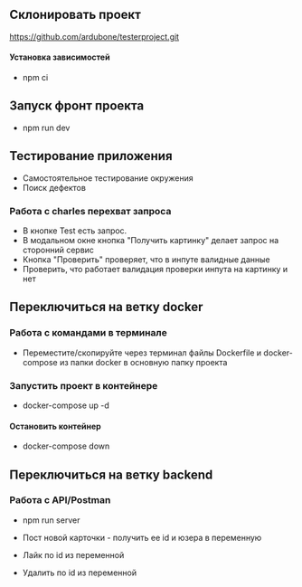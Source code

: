 ## Склонировать проект
https://github.com/ardubone/testerproject.git


#### Установка зависимостей
- npm ci
## Запуск фронт проекта
- npm run dev

## Тестирование приложения
- Самостоятельное тестирование окружения 
- Поиск дефектов
### Работа с charles перехват запроса
- В кнопке Test есть запрос.
- В модальном окне кнопка "Получить картинку" делает запрос на сторонний сервис
- Кнопка "Проверить" проверяет, что в инпуте валидные данные
- Проверить, что работает валидация проверки инпута на картинку и нет

## Переключиться на ветку docker
### Работа с командами в терминале
- Переместите/скопируйте через терминал файлы Dockerfile и docker-compose из папки docker в основную папку проекта
### Запустить проект в контейнере
- docker-compose up -d
#### Остановить контейнер
- docker-compose down

## Переключиться на ветку backend
### Работа с API/Postman
- npm run server

- Пост новой карточки - получить ее id и юзера в переменную
- Лайк по id из переменной
- Удалить по id из переменной
